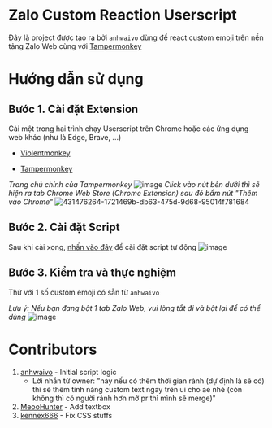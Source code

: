 # Zalo Custom Reaction Userscript
Đây là project được tạo ra bởi `anhwaivo` dùng để react custom emoji trên nền tảng Zalo Web cùng với <a href="https://www.tampermonkey.net/" target="_blank" rel="noopener noreferrer">Tampermonkey</a>

# Hướng dẫn sử dụng
## Bước 1. Cài đặt Extension
Cài một trong hai trình chạy Userscript trên Chrome hoặc các ứng dụng web khác (như là Edge, Brave, ...)

- <a href="https://violentmonkey.github.io/get-it/" target="_blank" rel="noopener noreferrer">Violentmonkey</a>

- <a href="https://www.tampermonkey.net/" target="_blank" rel="noopener noreferrer">Tampermonkey</a>

*Trang chủ chính của Tampermonkey*
![image](https://github.com/user-attachments/assets/372598bb-dba6-48a5-895e-435deb0e1f29)
*Click vào nút bên dưới thì sẽ hiện ra tab Chrome Web Store (Chrome Extension) sau đó bấm nút "Thêm vào Chrome"*
![431476264-1721469b-db63-475d-9d68-95014f781684](https://github.com/user-attachments/assets/d683a3a3-5d9c-4d18-89be-33922aa076d1)

## Bước 2. Cài đặt Script
Sau khi cài xong, <a href="https://github.com/anhwaivo/zalo-custom-reaction-userscript/raw/refs/heads/main/zalorcustomemoji.user.js" target="_blank" rel="noopener noreferrer">nhấn vào đây</a> để cài đặt script tự động
![image](https://github.com/user-attachments/assets/60650c05-55f0-4fd6-83d1-ff08eb18b785)

## Bước 3. Kiểm tra và thực nghiệm
Thử với 1 số custom emoji có sẵn từ `anhwaivo`

*Lưu ý: Nếu bạn đang bật 1 tab Zalo Web, vui lòng tắt đi và bật lại để có thể dùng*
![image](https://github.com/user-attachments/assets/fddf99f1-5d58-49c2-9ae1-fee28dcdc37c)

# Contributors
1. [anhwaivo](https://github.com/anhwaivo) - Initial script logic
   - Lời nhắn từ owner: "này nếu có thêm thời gian rảnh (dự định là sẽ có) thì sẽ thêm tính năng custom text ngay trên ui cho ae nhé (còn không thì có người rảnh hơn mở pr thì mình sẽ merge)"
2. [MeooHunter](https://github.com/MeooHunter) - Add textbox
3. [kennex666](https://github.com/kennex666) - Fix CSS stuffs
